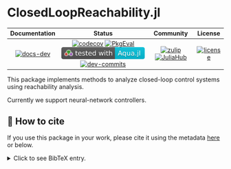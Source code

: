 # ClosedLoopReachability.jl

| **Documentation** | **Status** | **Community** | **License** |
|:-----------------:|:----------:|:-------------:|:-----------:|
| [![docs-dev][dev-img]][dev-url] | [![codecov][cov-img]][cov-url] [![PkgEval][pkgeval-img]][pkgeval-url] [![aqua][aqua-img]][aqua-url] [![dev-commits][dev-commits-url]][dev-commits-target] | [![zulip][chat-img]][chat-url] [![JuliaHub][juliahub-img]][juliahub-url] | [![license][lic-img]][lic-url] |

[dev-img]: https://img.shields.io/badge/docs-latest-blue.svg
[dev-url]: https://juliareach.github.io/ClosedLoopReachability.jl/dev/
[cov-img]: https://codecov.io/github/JuliaReach/ClosedLoopReachability.jl/coverage.svg
[cov-url]: https://app.codecov.io/github/JuliaReach/ClosedLoopReachability.jl
[pkgeval-img]: https://juliaci.github.io/NanosoldierReports/pkgeval_badges/C/ClosedLoopReachability.svg
[pkgeval-url]: https://juliaci.github.io/NanosoldierReports/pkgeval_badges/C/ClosedLoopReachability.html
[aqua-img]: https://raw.githubusercontent.com/JuliaTesting/Aqua.jl/master/badge.svg
[aqua-url]: https://github.com/JuliaTesting/Aqua.jl
[dev-commits-url]: https://img.shields.io/github/commits-since/JuliaReach/ClosedLoopReachability.jl/latest.svg
[dev-commits-target]: https://github.com/JuliaReach/ClosedLoopReachability.jl
[chat-img]: https://img.shields.io/badge/zulip-join_chat-brightgreen.svg
[chat-url]: https://julialang.zulipchat.com/#narrow/stream/278609-juliareach
[juliahub-img]: https://juliahub.com/docs/General/ClosedLoopReachability/stable/version.svg
[juliahub-url]: https://juliahub.com/ui/Packages/General/ClosedLoopReachability
[lic-img]: https://img.shields.io/github/license/mashape/apistatus.svg
[lic-url]: https://github.com/JuliaReach/ClosedLoopReachability.jl/blob/master/LICENSE

This package implements methods to analyze closed-loop control systems using reachability analysis.

Currently we support neural-network controllers.


## 📜 How to cite

If you use this package in your work, please cite it using the metadata [here](CITATION.bib) or below.

<details>
<summary>Click to see BibTeX entry. </summary>

```
@inproceedings{SchillingFG22,
  author    = {Christian Schilling and
               Marcelo Forets and
               Sebasti{\'{a}}n Guadalupe},
  title     = {Verification of Neural-Network Control Systems by Integrating {T}aylor
               Models and Zonotopes},
  booktitle = {{AAAI}},
  pages     = {8169--8177},
  publisher = {{AAAI} Press},
  year      = {2022},
  url       = {https://ojs.aaai.org/index.php/AAAI/article/view/20790},
  doi       = {10.1609/aaai.v36i7.20790}
}
```

</details>
